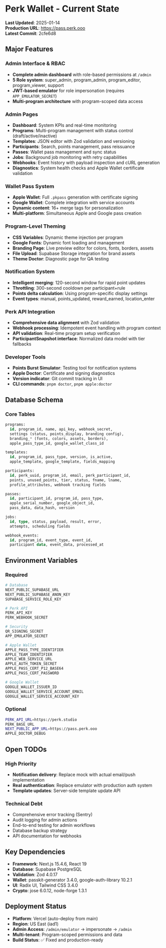 # Perk Wallet - Current State

**Last Updated**: 2025-01-14  
**Production URL**: https://pass.perk.ooo  
**Latest Commit**: 2cfe6d8

## Major Features

### Admin Interface & RBAC
- **Complete admin dashboard** with role-based permissions at `/admin`
- **5 Role system**: super_admin, program_admin, program_editor, program_viewer, support
- **JWT-based emulator** for role impersonation (requires `APP_EMULATOR_SECRET`)
- **Multi-program architecture** with program-scoped data access

### Admin Pages
- **Dashboard**: System KPIs and real-time monitoring
- **Programs**: Multi-program management with status control (draft/active/inactive)
- **Templates**: JSON editor with Zod validation and versioning
- **Participants**: Search, points management, pass reissuance
- **Passes**: Wallet pass management and sync status
- **Jobs**: Background job monitoring with retry capabilities
- **Webhooks**: Event history with payload inspection and cURL generation
- **Diagnostics**: System health checks and Apple Wallet certificate validation

### Wallet Pass System
- **Apple Wallet**: Full `.pkpass` generation with certificate signing
- **Google Wallet**: Complete integration with service accounts
- **Dynamic content**: 16+ merge tags for personalization
- **Multi-platform**: Simultaneous Apple and Google pass creation

### Program-Level Theming
- **CSS Variables**: Dynamic theme injection per program
- **Google Fonts**: Dynamic font loading and management
- **Branding Page**: Live preview editor for colors, fonts, borders, assets
- **File Upload**: Supabase Storage integration for brand assets
- **Theme Doctor**: Diagnostic page for QA testing

### Notification System
- **Intelligent merging**: 120-second window for rapid point updates
- **Throttling**: 300-second cooldown per participant+rule
- **Points delta calculation**: Using program-specific display settings
- **Event types**: manual, points_updated, reward_earned, location_enter

### Perk API Integration
- **Comprehensive data alignment** with Zod validation
- **Webhook processing**: Idempotent event handling with program context
- **API validation**: Real-time program setup verification
- **ParticipantSnapshot interface**: Normalized data model with tier fallbacks

### Developer Tools
- **Points Burst Simulator**: Testing tool for notification systems
- **Apple Doctor**: Certificate and signing diagnostics
- **Version indicator**: Git commit tracking in UI
- **CLI commands**: `pnpm doctor`, `pnpm apple:doctor`

## Database Schema

### Core Tables
```sql
programs:
  id, program_id, name, api_key, webhook_secret,
  settings (status, points_display, branding config),
  branding_* (fonts, colors, assets, borders),
  apple_pass_type_id, google_wallet_class_id

templates:
  id, program_id, pass_type, version, is_active,
  apple_template, google_template, fields_mapping

participants:
  id, perk_uuid, program_id, email, perk_participant_id,
  points, unused_points, tier, status, fname, lname,
  profile_attributes, webhook tracking fields

passes:
  id, participant_id, program_id, pass_type,
  apple_serial_number, google_object_id,
  pass_data, data_hash, version

jobs:
  id, type, status, payload, result, error,
  attempts, scheduling fields

webhook_events:
  id, program_id, event_type, event_id,
  participant data, event_data, processed_at
```

## Environment Variables

### Required
```bash
# Database
NEXT_PUBLIC_SUPABASE_URL
NEXT_PUBLIC_SUPABASE_ANON_KEY
SUPABASE_SERVICE_ROLE_KEY

# Perk API
PERK_API_KEY
PERK_WEBHOOK_SECRET

# Security
QR_SIGNING_SECRET
APP_EMULATOR_SECRET

# Apple Wallet
APPLE_PASS_TYPE_IDENTIFIER
APPLE_TEAM_IDENTIFIER
APPLE_WEB_SERVICE_URL
APPLE_AUTH_TOKEN_SECRET
APPLE_PASS_CERT_P12_BASE64
APPLE_PASS_CERT_PASSWORD

# Google Wallet
GOOGLE_WALLET_ISSUER_ID
GOOGLE_WALLET_SERVICE_ACCOUNT_EMAIL
GOOGLE_WALLET_SERVICE_ACCOUNT_KEY
```

### Optional
```bash
PERK_API_URL=https://perk.studio
PERK_BASE_URL
NEXT_PUBLIC_APP_URL=https://pass.perk.ooo
APPLE_DOCTOR_DEBUG
```

## Open TODOs

### High Priority
- **Notification delivery**: Replace mock with actual email/push implementation
- **Real authentication**: Replace emulator with production auth system
- **Template updates**: Server-side template update API

### Technical Debt
- Comprehensive error tracking (Sentry)
- Audit logging for admin actions
- End-to-end testing for admin workflows
- Database backup strategy
- API documentation for webhooks

## Key Dependencies
- **Framework**: Next.js 15.4.6, React 19
- **Database**: Supabase PostgreSQL
- **Validation**: Zod 4.0.17
- **Wallet**: passkit-generator 3.4.0, google-auth-library 10.2.1
- **UI**: Radix UI, Tailwind CSS 3.4.0
- **Crypto**: jose 6.0.12, node-forge 1.3.1

## Deployment Status
- **Platform**: Vercel (auto-deploy from main)
- **Region**: US East (iad1)
- **Admin Access**: `/admin/emulator` → impersonate → `/admin`
- **Multi-tenant**: Program-scoped permissions and data
- **Build Status**: ✅ Fixed and production-ready